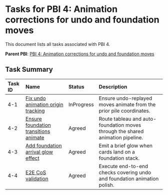 # Tasks for PBI 4: Animation corrections for undo and foundation moves
This document lists all tasks associated with PBI 4.

**Parent PBI**: [PBI 4: Animation corrections for undo and foundation moves](./prd.md)

## Task Summary

| Task ID | Name | Status | Description |
| :------ | :----------------------------------------------- | :------- | :----------------------------------------------- |
| 4-1 | [Fix undo animation origin tracking](./4-1.md) | InProgress | Ensure undo-replayed moves animate from the prior pile coordinates. |
| 4-2 | [Ensure foundation transitions animate](./4-2.md) | Agreed | Route tableau and auto-foundation moves through the shared animation pipeline. |
| 4-3 | [Add foundation arrival glow effect](./4-3.md) | Agreed | Emit a brief glow when cards land on a foundation stack. |
| 4-4 | [E2E CoS validation](./4-4.md) | Agreed | Execute end-to-end checks covering undo and foundation animation polish. |

